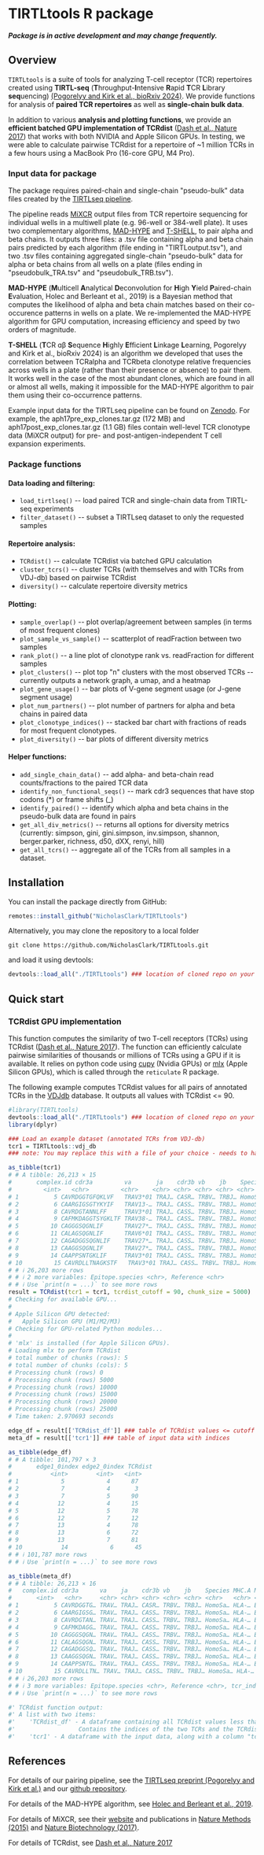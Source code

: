# TIRTLtools R package

***Package is in active development and may change frequently.***

## Overview

`TIRTLtools` is a suite of tools for analyzing T-cell receptor (TCR) repertoires created using **TIRTL-seq** (**T**hroughput-**I**ntensive **R**apid **T**CR **L**ibrary **seq**uencing) [(Pogorelyy and Kirk et al., bioRxiv 2024)](https://www.biorxiv.org/content/10.1101/2024.09.16.613345v2).
We provide functions for analysis of **paired TCR repertoires** as well as **single-chain bulk data**.

In addition to various **analysis and plotting functions**, we provide an **efficient batched GPU implementation of TCRdist** ([Dash et al., Nature 2017](https://doi.org/10.1038/nature22383)) that works with both NVIDIA and Apple Silicon GPUs. In testing, we were able to calculate pairwise TCRdist for a repertoire of ~1 million TCRs in a few hours using a MacBook Pro (16-core GPU, M4 Pro).

### Input data for package

The package requires paired-chain and single-chain "pseudo-bulk" data files created by the [TIRTLseq pipeline](https://github.com/pogorely/TIRTL).

The pipeline reads [MiXCR](https://mixcr.com/) output files from TCR repertoire sequencing for individual wells in a multiwell plate (e.g. 96-well or 384-well plate). It uses two complementary algorithms,  [MAD-HYPE](https://doi.org/10.1093/bioinformatics/bty801) and [T-SHELL](https://www.biorxiv.org/content/10.1101/2024.09.16.613345v2), to pair alpha and beta chains. It outputs three files: a .tsv file containing alpha and beta chain pairs predicted by each algorithm (file ending in "TIRTLoutput.tsv"), and two .tsv files containing aggregated single-chain "pseudo-bulk" data for alpha or beta chains from all wells on a plate (files ending in "pseudobulk_TRA.tsv" and "pseudobulk_TRB.tsv").

**MAD-HYPE** (**M**ulticell **A**nalytical **D**econvolution for **H**igh **Y**ield **P**aired-chain **E**valuation, Holec and Berleant et al., 2019) is a Bayesian method that computes the likelihood of alpha and beta chain matches based on their co-occurence patterns in wells on a plate. We re-implemented the MAD-HYPE algorithm for GPU computation, increasing efficiency and speed by two orders of magnitude.

**T-SHELL** (**T**CR ɑβ **S**equence **H**ighly **E**fficient **L**inkage **L**earning, Pogorelyy and Kirk et al., bioRxiv 2024) is an algorithm we developed that uses the correlation between TCRalpha and TCRbeta clonotype relative frequencies across wells in a plate (rather than their presence or absence) to pair them. It works well in the case of the most abundant clones, which are found in all or almost all wells, making it impossible for the MAD-HYPE algorithm to pair them using their co-occurrence patterns.

Example input data for the TIRTLseq pipeline can be found on [Zenodo](https://zenodo.org/records/14010377). For example, the aph17pre_exp_clones.tar.gz (172 MB) and aph17post_exp_clones.tar.gz (1.1 GB) files contain well-level TCR clonotype data (MiXCR output) for pre- and post-antigen-independent T cell expansion experiments.

### Package functions

#### Data loading and filtering:
  * `load_tirtlseq()` -- load paired TCR and single-chain data from TIRTL-seq experiments
  * `filter_dataset()` -- subset a TIRTLseq dataset to only the requested samples
  
#### Repertoire analysis:
  * `TCRdist()` -- calculate TCRdist via batched GPU calculation
  * `cluster_tcrs()` -- cluster TCRs (with themselves and with TCRs from VDJ-db) based on pairwise TCRdist
  * `diversity()` -- calculate repertoire diversity metrics
  
#### Plotting:
  * `sample_overlap()` -- plot overlap/agreement between samples (in terms of most frequent clones)
  * `plot_sample_vs_sample()` -- scatterplot of readFraction between two samples
  * `rank_plot()` -- a line plot of clonotype rank vs. readFraction for different samples
  * `plot_clusters()` -- plot top "n" clusters with the most observed TCRs -- currently outputs a network graph, a umap, and a heatmap
  * `plot_gene_usage()` -- bar plots of V-gene segment usage (or J-gene segment usage)
  * `plot_num_partners()` -- plot number of partners for alpha and beta chains in paired data
  * `plot_clonotype_indices()` -- stacked bar chart with fractions of reads for most frequent clonotypes.
  * `plot_diversity()` -- bar plots of different diversity metrics

#### Helper functions:
  * `add_single_chain_data()` -- add alpha- and beta-chain read counts/fractions to the paired TCR data
  * `identify_non_functional_seqs()` -- mark cdr3 sequences that have stop codons (*) or frame shifts (_)
  * `identify_paired()` -- identify which alpha and beta chains in the pseudo-bulk data are found in pairs
  * `get_all_div_metrics()` -- returns all options for diversity metrics (currently: simpson, gini, gini.simpson, inv.simpson, shannon, berger.parker, richness, d50, dXX, renyi, hill)
  * `get_all_tcrs()` -- aggregate all of the TCRs from all samples in a dataset.

## Installation

You can install the package directly from GitHub:
```R
remotes::install_github("NicholasClark/TIRTLtools")
```
Alternatively, you may clone the repository to a local folder
```
git clone https://github.com/NicholasClark/TIRTLtools.git
```
and load it using devtools:
```R
devtools::load_all("./TIRTLtools") ### location of cloned repo on your machine
```

## Quick start

### TCRdist GPU implementation

This function computes the similarity of two T-cell receptors (TCRs) using TCRdist ([Dash et al., Nature 2017](https://doi.org/10.1038/nature22383)). The function can efficiently calculate pairwise similarities of thousands or millions of TCRs using a GPU if it is available. It relies on python code using [cupy](https://cupy.dev/) (Nvidia GPUs) or [mlx](https://opensource.apple.com/projects/mlx/) (Apple Silicon GPUs), which is called through the `reticulate` R package.

The following example computes TCRdist values for all pairs of annotated TCRs in the [VDJdb](https://vdjdb.cdr3.net/) database. It outputs all values with TCRdist <= 90.

```R
#library(TIRTLtools)
devtools::load_all("./TIRTLtools") ### location of cloned repo on your machine
library(dplyr)

### Load an example dataset (annotated TCRs from VDJ-db)
tcr1 = TIRTLtools::vdj_db
### note: You may replace this with a file of your choice - needs to have columns "va", "vb", "cdr3a", and "cdr3b"

as_tibble(tcr1)
# # A tibble: 26,213 × 15
#       complex.id cdr3a         va       ja    cdr3b vb    jb    Species MHC.A MHC.B MHC.class Epitope Epitope.gene
#         <int>   <chr>         <chr>    <chr> <chr> <chr> <chr> <chr>   <chr> <chr> <chr>     <chr>   <chr>
# 1          5 CAVRDGGTGFQKLVF   TRAV3*01 TRAJ… CASR… TRBV… TRBJ… HomoSa… HLA-… B2M   MHCI      HPVGEA… EBNA1
# 2          6 CAARGIGSGTYKYIF   TRAV13-… TRAJ… CASS… TRBV… TRBJ… HomoSa… HLA-… B2M   MHCI      HPVGEA… EBNA1
# 3          8 CAVRDGTANNLFF     TRAV3*01 TRAJ… CASS… TRBV… TRBJ… HomoSa… HLA-… B2M   MHCI      GILGFV… M
# 4          9 CAFMKDAGGTSYGKLTF TRAV38-… TRAJ… CASS… TRBV… TRBJ… HomoSa… HLA-… B2M   MHCI      GILGFV… M
# 5         10 CAGGGSQGNLIF      TRAV27*… TRAJ… CASS… TRBV… TRBJ… HomoSa… HLA-… B2M   MHCI      GILGFV… M
# 6         11 CALAGSQGNLIF      TRAV6*01 TRAJ… CASS… TRBV… TRBJ… HomoSa… HLA-… B2M   MHCI      GILGFV… M
# 7         12 CAGADGGSQGNLIF    TRAV27*… TRAJ… CASS… TRBV… TRBJ… HomoSa… HLA-… B2M   MHCI      GILGFV… M
# 8         13 CAAGGSQGNLIF      TRAV27*… TRAJ… CASS… TRBV… TRBJ… HomoSa… HLA-… B2M   MHCI      GILGFV… M
# 9         14 CAAPPSNTGKLIF     TRAV3*01 TRAJ… CASS… TRBV… TRBJ… HomoSa… HLA-… B2M   MHCI      GILGFV… M
# 10         15 CAVRDLLTNAGKSTF   TRAV3*01 TRAJ… CASS… TRBV… TRBJ… HomoSa… HLA-… B2M   MHCI      GILGFV… M
# # ℹ 26,203 more rows
# # ℹ 2 more variables: Epitope.species <chr>, Reference <chr>
# # ℹ Use `print(n = ...)` to see more rows
result = TCRdist(tcr1 = tcr1, tcrdist_cutoff = 90, chunk_size = 5000)
# Checking for available GPU...
#
# Apple Silicon GPU detected:
#   Apple Silicon GPU (M1/M2/M3)
# Checking for GPU-related Python modules...
#
# 'mlx' is installed (for Apple Silicon GPUs).
# Loading mlx to perform TCRdist
# total number of chunks (rows): 5
# total number of chunks (cols): 5
# Processing chunk (rows) 0
# Processing chunk (rows) 5000
# Processing chunk (rows) 10000
# Processing chunk (rows) 15000
# Processing chunk (rows) 20000
# Processing chunk (rows) 25000
# Time taken: 2.970693 seconds

edge_df = result[['TCRdist_df']] ### table of TCRdist values <= cutoff
meta_df = result[['tcr1']] ### table of input data with indices

as_tibble(edge_df)
# # A tibble: 101,797 × 3
#       edge1_0index edge2_0index TCRdist
#           <int>        <int>   <int>
# 1            5            4      87
# 2            7            4       3
# 3            7            5      90
# 4           12            4      15
# 5           12            5      78
# 6           12            7      12
# 7           13            4      78
# 8           13            6      72
# 9           13            7      81
# 10           14            6      45
# # ℹ 101,787 more rows
# # ℹ Use `print(n = ...)` to see more rows

as_tibble(meta_df)
# # A tibble: 26,213 × 16
#   complex.id cdr3a      va    ja    cdr3b vb    jb    Species MHC.A MHC.B MHC.class Epitope Epitope.gene
#       <int>   <chr>     <chr> <chr> <chr> <chr> <chr> <chr>   <chr> <chr> <chr>     <chr>   <chr>
# 1          5 CAVRDGGTG… TRAV… TRAJ… CASR… TRBV… TRBJ… HomoSa… HLA-… B2M   MHCI      HPVGEA… EBNA1
# 2          6 CAARGIGSG… TRAV… TRAJ… CASS… TRBV… TRBJ… HomoSa… HLA-… B2M   MHCI      HPVGEA… EBNA1
# 3          8 CAVRDGTAN… TRAV… TRAJ… CASS… TRBV… TRBJ… HomoSa… HLA-… B2M   MHCI      GILGFV… M
# 4          9 CAFMKDAGG… TRAV… TRAJ… CASS… TRBV… TRBJ… HomoSa… HLA-… B2M   MHCI      GILGFV… M
# 5         10 CAGGGSQGN… TRAV… TRAJ… CASS… TRBV… TRBJ… HomoSa… HLA-… B2M   MHCI      GILGFV… M
# 6         11 CALAGSQGN… TRAV… TRAJ… CASS… TRBV… TRBJ… HomoSa… HLA-… B2M   MHCI      GILGFV… M
# 7         12 CAGADGGSQ… TRAV… TRAJ… CASS… TRBV… TRBJ… HomoSa… HLA-… B2M   MHCI      GILGFV… M
# 8         13 CAAGGSQGN… TRAV… TRAJ… CASS… TRBV… TRBJ… HomoSa… HLA-… B2M   MHCI      GILGFV… M
# 9         14 CAAPPSNTG… TRAV… TRAJ… CASS… TRBV… TRBJ… HomoSa… HLA-… B2M   MHCI      GILGFV… M
# 10         15 CAVRDLLTN… TRAV… TRAJ… CASS… TRBV… TRBJ… HomoSa… HLA-… B2M   MHCI      GILGFV… M
# # ℹ 26,203 more rows
# # ℹ 3 more variables: Epitope.species <chr>, Reference <chr>, tcr_index <dbl>
# # ℹ Use `print(n = ...)` to see more rows

#' TCRdist function output:
#' A list with two items:
#'    'TCRdist_df' - A dataframe containing all TCRdist values less than the cutoff (default = 90).
#'                  Contains the indices of the two TCRs and the TCRdist value.
#'    'tcr1' - A dataframe with the input data, along with a column "tcr_index" with the index of each TCR
```

## References

For details of our pairing pipeline, see the [TIRTLseq preprint (Pogorelyy and Kirk et al.)](https://www.biorxiv.org/content/10.1101/2024.09.16.613345v2) and our [github repository](https://github.com/pogorely/TIRTL).

For details of the MAD-HYPE algorithm, see [Holec and Berleant et al., 2019](https://academic.oup.com/bioinformatics/article/35/8/1318/5095649).

For details of MiXCR, see their [website](https://mixcr.com/) and publications in [Nature Methods (2015)](https://www.nature.com/articles/nmeth.3364) and [Nature Biotechnology (2017)](https://www.nature.com/articles/nbt.3979).

For details of TCRdist, see [Dash et al., Nature 2017](https://doi.org/10.1038/nature22383)
